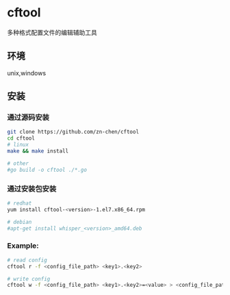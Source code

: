 # cftool
多种格式配置文件的编辑辅助工具

## 环境
unix,windows

## 安装

### 通过源码安装
```bash
git clone https://github.com/zn-chen/cftool
cd cftool
# linux
make && make install

# other
#go build -o cftool ./*.go
```

### 通过安装包安装
```bash
# redhat
yum install cftool-<version>-1.el7.x86_64.rpm

# debian
#apt-get install whisper_<version>_amd64.deb
```

### Example:
```bash
# read config
cftool r -f <config_file_path> <key1>.<key2>

# write config
cftool w -f <config_file_path> <key1>.<key2>=<value> > <config_file_path>
```
